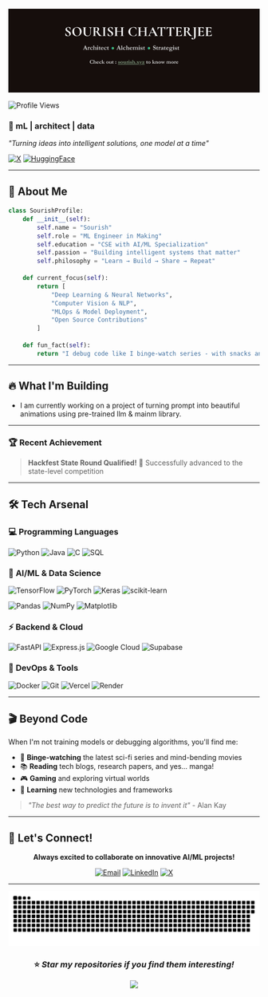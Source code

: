 [<img src="banner.png" alt="Banner"/>](https://sourish.xyz)

  
  ![Profile Views](https://komarev.com/ghpvc/?username=sourize&color=blueviolet&style=flat-square&label=Profile+Views)
  
  ### 🚀 mL  | architect | data 
  
  *"Turning ideas into intelligent solutions, one model at a time"*
  
  [![X](https://img.shields.io/badge/X-000000?style=for-the-badge&logo=x&logoColor=white)](https://x.com/sourize_)
  [![HuggingFace](https://img.shields.io/badge/%F0%9F%A4%97%20Hugging%20Face-FFD21E?style=for-the-badge&logoColor=black)](https://huggingface.co/sourize)
  

---

## 🎯 About Me

```python
class SourishProfile:
    def __init__(self):
        self.name = "Sourish"
        self.role = "ML Engineer in Making"
        self.education = "CSE with AI/ML Specialization"
        self.passion = "Building intelligent systems that matter"
        self.philosophy = "Learn → Build → Share → Repeat"
    
    def current_focus(self):
        return [
            "Deep Learning & Neural Networks",
            "Computer Vision & NLP",
            "MLOps & Model Deployment",
            "Open Source Contributions"
        ]
    
    def fun_fact(self):
        return "I debug code like I binge-watch series - with snacks and determination! 🍿"
```

---

## 🔥 What I'm Building

- I am currently working on a project of turning prompt into beautiful animations using pre-trained llm & mainm library.

---

### 🏆 Recent Achievement
> **Hackfest State Round Qualified!** 🎉 Successfully advanced to the state-level competition

---

## 🛠️ Tech Arsenal

### 💻 **Programming Languages**
![Python](https://img.shields.io/badge/Python-FFD43B?style=for-the-badge&logo=python&logoColor=blue)
![Java](https://img.shields.io/badge/Java-ED8B00?style=for-the-badge&logo=openjdk&logoColor=white)
![C](https://img.shields.io/badge/C-00599C?style=for-the-badge&logo=c&logoColor=white)
![SQL](https://img.shields.io/badge/MySQL-005C84?style=for-the-badge&logo=mysql&logoColor=white)

### 🤖 **AI/ML & Data Science**
![TensorFlow](https://img.shields.io/badge/TensorFlow-FF6F00?style=for-the-badge&logo=tensorflow&logoColor=white)
![PyTorch](https://img.shields.io/badge/PyTorch-EE4C2C?style=for-the-badge&logo=pytorch&logoColor=white)
![Keras](https://img.shields.io/badge/Keras-FF0000?style=for-the-badge&logo=keras&logoColor=white)
![scikit-learn](https://img.shields.io/badge/scikit--learn-F7931E?style=for-the-badge&logo=scikit-learn&logoColor=white)

![Pandas](https://img.shields.io/badge/Pandas-2C2D72?style=for-the-badge&logo=pandas&logoColor=white)
![NumPy](https://img.shields.io/badge/Numpy-777BB4?style=for-the-badge&logo=numpy&logoColor=white)
![Matplotlib](https://img.shields.io/badge/Matplotlib-11557c?style=for-the-badge&logo=matplotlib&logoColor=white)

### ⚡ **Backend & Cloud**
![FastAPI](https://img.shields.io/badge/FastAPI-005571?style=for-the-badge&logo=fastapi)
![Express.js](https://img.shields.io/badge/Express%20js-000000?style=for-the-badge&logo=express&logoColor=white)
![Google Cloud](https://img.shields.io/badge/Google_Cloud-4285F4?style=for-the-badge&logo=google-cloud&logoColor=white)
![Supabase](https://img.shields.io/badge/Supabase-181818?style=for-the-badge&logo=supabase&logoColor=white)

### 🔧 **DevOps & Tools**
![Docker](https://img.shields.io/badge/Docker-2CA5E0?style=for-the-badge&logo=docker&logoColor=white)
![Git](https://img.shields.io/badge/GIT-E44C30?style=for-the-badge&logo=git&logoColor=white)
![Vercel](https://img.shields.io/badge/Vercel-000000?style=for-the-badge&logo=vercel&logoColor=white)
![Render](https://img.shields.io/badge/Render-46E3B7?style=for-the-badge&logo=render&logoColor=white)

---

## 🎬 Beyond Code

When I'm not training models or debugging algorithms, you'll find me:

- 🎥 **Binge-watching** the latest sci-fi series and mind-bending movies
- 📚 **Reading** tech blogs, research papers, and yes... manga! 
- 🎮 **Gaming** and exploring virtual worlds
- 🌱 **Learning** new technologies and frameworks

> *"The best way to predict the future is to invent it"* - Alan Kay

---

## 🤝 Let's Connect!

<div align="center">

**Always excited to collaborate on innovative AI/ML projects!**

[![Email](https://img.shields.io/badge/Email-D14836?style=for-the-badge&logo=gmail&logoColor=white)](mailto:your.email@example.com)
[![LinkedIn](https://img.shields.io/badge/LinkedIn-0077B5?style=for-the-badge&logo=linkedin&logoColor=white)](https://linkedin.com/in/yourprofile)
[![X](https://img.shields.io/badge/X-1DA1F2?style=for-the-badge&logo=x&logoColor=white)](https://x.com/sourize_)

</div>

---

<div align="center">
  
  <picture>
    <source media="(prefers-color-scheme: dark)" srcset="https://raw.githubusercontent.com/sourize/sourize/output/github-snake-dark.svg" />
    <source media="(prefers-color-scheme: light)" srcset="https://raw.githubusercontent.com/sourize/sourize/output/github-snake.svg" />
    <img alt="github-snake" src="https://raw.githubusercontent.com/sourize/sourize/output/github-snake.svg" />
  </picture>
  
  ### ⭐ *Star my repositories if you find them interesting!*
  
  ![](https://hit.yhype.me/github/profile?user_id=sourize)
  
</div>
